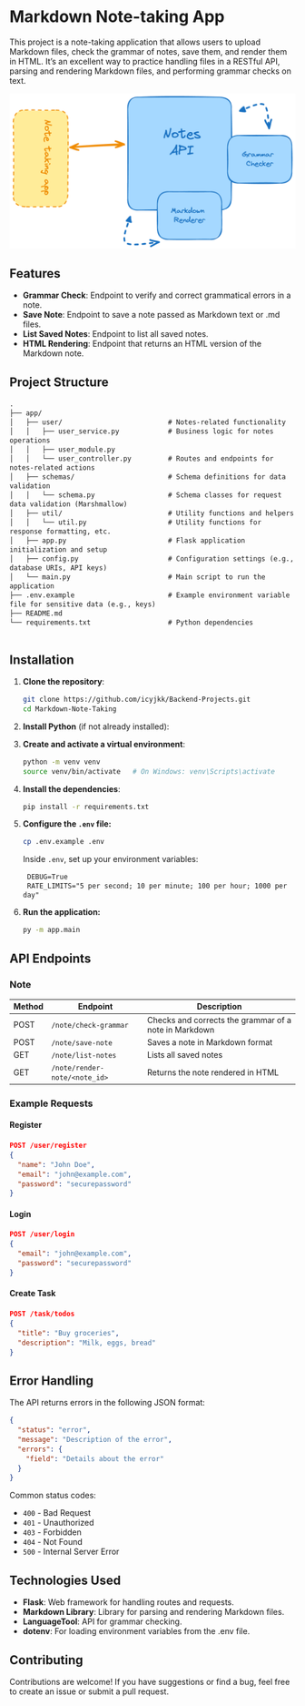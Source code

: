 # Markdown Note-taking App

This project is a note-taking application that allows users to upload Markdown files, check the grammar of notes, save them, and render them in HTML. It’s an excellent way to practice handling files in a RESTful API, parsing and rendering Markdown files, and performing grammar checks on text.

![alt text](image.png)

## Features

- **Grammar Check**: Endpoint to verify and correct grammatical errors in a note.
- **Save Note**: Endpoint to save a note passed as Markdown text or .md files.
- **List Saved Notes**: Endpoint to list all saved notes.
- **HTML Rendering**: Endpoint that returns an HTML version of the Markdown note.

## Project Structure

```
.
├── app/
│   ├── user/                          # Notes-related functionality
│   │   ├── user_service.py            # Business logic for notes operations 
│   │   ├── user_module.py             
│   │   └── user_controller.py         # Routes and endpoints for notes-related actions
│   ├── schemas/                       # Schema definitions for data validation
│   │   └── schema.py                  # Schema classes for request data validation (Marshmallow)
│   ├── util/                          # Utility functions and helpers
│   │   └── util.py                    # Utility functions for response formatting, etc.
│   ├── app.py                         # Flask application initialization and setup
│   ├── config.py                      # Configuration settings (e.g., database URIs, API keys)
│   └── main.py                        # Main script to run the application
├── .env.example                       # Example environment variable file for sensitive data (e.g., keys)
├── README.md                          
└── requirements.txt                   # Python dependencies
        

```

## Installation

1. **Clone the repository**:
   ```bash
   git clone https://github.com/icyjkk/Backend-Projects.git
   cd Markdown-Note-Taking
   ```

3. **Install Python** (if not already installed):  

4. **Create and activate a virtual environment**:
   ```bash
   python -m venv venv
   source venv/bin/activate   # On Windows: venv\Scripts\activate
   ```

5. **Install the dependencies**:
   ```bash
   pip install -r requirements.txt
   ```

6. **Configure the `.env` file:**
   ```bash
   cp .env.example .env
   ```
   Inside `.env`, set up your environment variables:
   ```env
    DEBUG=True
    RATE_LIMITS="5 per second; 10 per minute; 100 per hour; 1000 per day"
   ```
   
7. **Run the application:**
   ```bash
   py -m app.main 
   ```

## API Endpoints

### Note
| Method | Endpoint                      | Description                                            |
|--------|-------------------------------|--------------------------------------------------------|
| POST   | `/note/check-grammar`         | Checks and corrects the grammar of a note in Markdown  |
| POST   | `/note/save-note`             | Saves a note in Markdown format                        |
| GET    | `/note/list-notes`            | Lists all saved notes                                  |
| GET    | `/note/render-note/<note_id>` | Returns the note rendered in HTML                      |

### Example Requests
#### Register
```json
POST /user/register
{
  "name": "John Doe",
  "email": "john@example.com",
  "password": "securepassword"
}
```

#### Login
```json
POST /user/login
{
  "email": "john@example.com",
  "password": "securepassword"
}
```

#### Create Task
```json
POST /task/todos
{
  "title": "Buy groceries",
  "description": "Milk, eggs, bread"
}
```

## Error Handling

The API returns errors in the following JSON format:
```json
{
  "status": "error",
  "message": "Description of the error",
  "errors": {
    "field": "Details about the error"
  }
}
```

Common status codes:
- `400` - Bad Request
- `401` - Unauthorized
- `403` - Forbidden
- `404` - Not Found
- `500` - Internal Server Error

## Technologies Used

- **Flask**: Web framework for handling routes and requests.
- **Markdown Library**: Library for parsing and rendering Markdown files.
- **LanguageTool**: API for grammar checking.
- **dotenv**: For loading environment variables from the .env file.

## Contributing

Contributions are welcome! If you have suggestions or find a bug, feel free to create an issue or submit a pull request.
